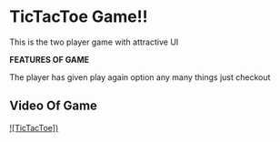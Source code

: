 # TicTacToe Game!!

This is the two player game with attractive UI 

**FEATURES OF GAME**

The player has given play again option any many things just checkout


## Video Of Game


[![TicTacToe])](https://www.youtube.com/watch?v=KujEEdEWtW0)
